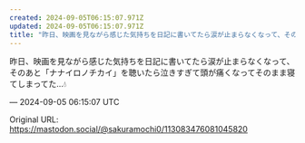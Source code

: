 ```yaml
---
created: 2024-09-05T06:15:07.971Z
updated: 2024-09-05T06:15:07.971Z
title: "昨日、映画を見ながら感じた気持ちを日記に書いてたら涙が止まらなくなって、そのあと[...]"
---
```


<p>昨日、映画を見ながら感じた気持ちを日記に書いてたら涙が止まらなくなって、そのあと「ナナイロノチカイ」を聴いたら泣きすぎて頭が痛くなってそのまま寝てしまってた…💧</p>

&mdash; 2024-09-05 06:15:07 UTC

Original URL: https://mastodon.social/@sakuramochi0/113083476081045820
